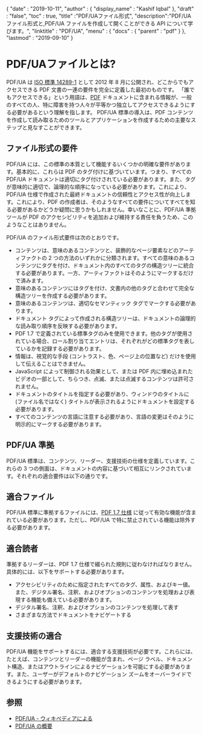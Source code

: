 {
  "date" : "2019-10-11",
  "author" : {
    "display_name" : "Kashif Iqbal"
},
  "draft" : "false",
  "toc" : true,
  "title" :"PDF/UAファイル形式",
  "description":"PDF/UA ファイル形式と,PDF/UA ファイルを作成して開くことができる API について学びます。",
  "linktitle" : "PDF/UA",
  "menu" : {
    "docs" : {
      "parent" : "pdf"
}
},
  "lastmod" : "2019-09-10"
}

# PDF/UAファイルとは? #

PDF/UA は [ISO 標準 14289-1](https://en.wikipedia.org/wiki/ISO_14289) として 2012 年 8 月に公開され、どこからでもアクセスできる PDF 文書の一連の要件を完全に定義した最初のものです。 「誰でもアクセスできる」という用語は、[PDF](/pdf/) ドキュメントに含まれる情報が、一般のすべての人、特に障害を持つ人々が平等かつ独立してアクセスできるようにする必要があるという理解を指します。 PDF/UA 標準の導入は、PDF コンテンツを作成して読み取るためのツールとアプリケーションを作成するための主要なステップと見なすことができます。

## ファイル形式の要件 ##

PDF/UA には、この標準の本質として機能するいくつかの明確な要件があります。基本的に、これらは PDF のタグ付けに基づいています。つまり、すべての PDF/UA ドキュメントは適切にタグ付けされている必要があります。また、タグが意味的に適切で、論理的な順序になっている必要があります。これにより、PDF/UA 仕様で作成された最終ドキュメントの信頼性とアクセス性が向上します。これにより、PDF の作成者は、そのようなすべての要件についてすべてを知る必要があるかどうか疑問に思うかもしれません。幸いなことに、PDF/UA 準拠ツールが PDF のアクセシビリティを追加および維持する責任を負うため、このようなことはありません。

PDF/UA のファイル形式要件は次のとおりです。

* コンテンツは、意味のあるコンテンツと、装飾的なページ要素などのアーティファクトの 2 つの方法のいずれかに分類されます。すべての意味のあるコンテンツにタグを付け、ドキュメント内のすべてのタグの構造ツリーに統合する必要があります。一方、アーティファクトはそのようにマークするだけで済みます。
* 意味のあるコンテンツにはタグを付け、文書内の他のタグと合わせて完全な構造ツリーを作成する必要があります。
* 意味のあるコンテンツは、適切なセマンティック タグでマークする必要があります。
* ドキュメント タグによって作成される構造ツリーは、ドキュメントの論理的な読み取り順序を反映する必要があります。
* PDF 1.7 で定義されている標準タグのみを使用できます。他のタグが使用されている場合、ロール割り当てエントリは、それぞれがどの標準タグを表しているかを記録する必要があります。
* 情報は、視覚的な手段 (コントラスト、色、ページ上の位置など) だけを使用して伝えることはできません。
* JavaScript によって制御される効果として、または PDF 内に埋め込まれたビデオの一部として、ちらつき、点滅、または点滅するコンテンツは許可されません。
* ドキュメントのタイトルを指定する必要があり、ウィンドウのタイトルに (ファイル名ではなく) タイトルが表示されるようにドキュメントを設定する必要があります。
* すべてのコンテンツの言語に注意する必要があり、言語の変更はそのように明示的にマークする必要があります。

## PDF/UA 準拠 ##

PDF/UA 標準は、コンテンツ、リーダー、支援技術の仕様を定義しています。これらの 3 つの側面は、ドキュメントの内容に基づいて相互にリンクされています。それぞれの適合要件は以下の通りです。

## 適合ファイル ##

PDF/UA 標準に準拠するファイルには、[PDF 1.7 仕様](https://opensource.adobe.com/dc-acrobat-sdk-docs/standards/pdfstandards/pdf/PDF32000_2008.pdf) に従って有効な機能が含まれている必要があります。ただし、PDF/UA で特に禁止されている機能は除外する必要があります。

## 適合読者 ##

準拠するリーダーは、PDF 1.7 仕様で綴られた規則に従わなければなりません。具体的には、以下をサポートする必要があります。

* アクセシビリティのために指定されたすべてのタグ、属性、およびキー値。また、デジタル署名、注釈、およびオプションのコンテンツを処理および表現する機能も備えている必要があります。
* デジタル署名、注釈、およびオプションのコンテンツを処理して表す
* さまざまな方法でドキュメントをナビゲートする

## 支援技術の適合 ##

PDF/UA 機能をサポートするには、適合する支援技術が必要です。これらには、たとえば、コンテンツとリーダーの機能が含まれ、ページ ラベル、ドキュメント構造、またはアウトラインによるナビゲーションを可能にする必要があります。また、ユーザーがデフォルトのナビゲーション ズームをオーバーライドできるようにする必要があります。

## 参照 ##

* [PDF/UA - ウィキペディアによる](https://en.wikipedia.org/wiki/PDF/UA)
* [PDF/UA の概要](https://pdfa.org/pdfua-in-a-nutshell/)

